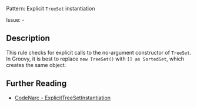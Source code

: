 Pattern: Explicit `TreeSet` instantiation

Issue: -

## Description

This rule checks for explicit calls to the no-argument constructor of `TreeSet`. In Groovy, it is best to replace `new TreeSet()` with `[] as SortedSet`, which creates the same object.

## Further Reading

* [CodeNarc - ExplicitTreeSetInstantiation](https://codenarc.github.io/CodeNarc/codenarc-rules-groovyism.html#explicittreesetinstantiation-rule)